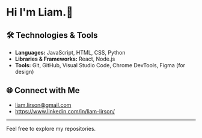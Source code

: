 # Hi I'm Liam.👋

## 🛠️ Technologies & Tools
- **Languages:** JavaScript, HTML, CSS, Python
- **Libraries & Frameworks:** React, Node.js
- **Tools:** Git, GitHub, Visual Studio Code, Chrome DevTools, Figma (for design)

## 🌐 Connect with Me
- liam.lirson@gmail.com
- https://www.linkedin.com/in/liam-lirson/
---

Feel free to explore my repositories.

<!---
LiamJPOS/LiamJPOS is a ✨ special ✨ repository because its `README.md` (this file) appears on your GitHub profile.
You can click the Preview link to take a look at your changes.
--->
